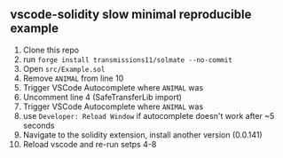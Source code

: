## vscode-solidity slow minimal reproducible example

1. Clone this repo
2. run `forge install transmissions11/solmate --no-commit`
3. Open `src/Example.sol`
4. Remove `ANIMAL` from line 10
5. Trigger VSCode Autocomplete where `ANIMAL` was
6. Uncomment line 4 (SafeTransferLib import)
7. Trigger VSCode Autocomplete where `ANIMAL` was
8. use `Developer: Reload Window` if autocomplete doesn't work after ~5 seconds
9. Navigate to the solidity extension, install another version (0.0.141)
10. Reload vscode and re-run setps 4-8
